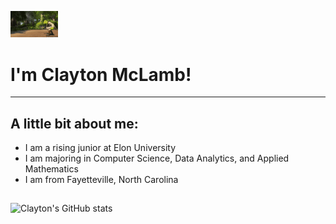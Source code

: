 <p align="left"><img width=15%" src="https://github.com/claytonmclamb/claytonmclamb/blob/main/shreck.gif" alt="lang image here" /></p>

# I'm Clayton McLamb!
---
  
## A little bit about me:
  
  * I am a rising junior at Elon University
  * I am majoring in Computer Science, Data Analytics, and Applied Mathematics 
  * I am from Fayetteville, North Carolina
    
## 
  
![Clayton's GitHub stats](https://github-readme-stats.vercel.app/api?username=claytonmclamb\&include_all_commits=true)
